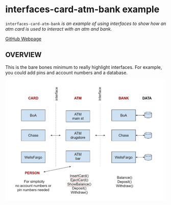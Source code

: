 # interfaces-card-atm-bank example

`interfaces-card-atm-bank` _is an example of
using interfaces to show how an atm card is
used to interact with an atm and bank._

[GitHub Webpage](https://jeffdecola.github.io/my-go-examples/)

## OVERVIEW

This is the bare bones minimum to really highlight interfaces.  For example, you could
add pins and account numbers and a database.

![IMAGE - interfaces-card-atm-bank - IMAGE](pics/interfaces-card-atm-bank.jpg)
